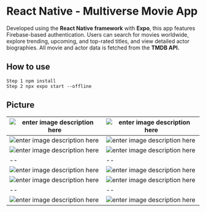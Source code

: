 # React Native - Multiverse Movie App

Developed using the **React Native framework** with **Expo**, this app features Firebase-based authentication. Users can search for movies worldwide, explore trending, upcoming, and top-rated titles, and view detailed actor biographies. All movie and actor data is fetched from the **TMDB API.**

## How to use

    Step 1 npm install
    Step 2 npx expo start --offline

## Picture
|  ![enter image description here](https://lh3.googleusercontent.com/pw/AP1GczOl1SYxsUa0te_eVmLHbti6o-YPNZ5gm5gBJrmGn0rFqrBdIcguUcppX0ylGGLC6rEYWruq8RnaxHkQvL9WHrxiMBRG2-dUMm9Tey9jPIgS8oyIKxBkuhBKdIcg4zW8PWzrjrqx1wlu_PSpJB9tGig=w411-h913-s-no-gm?authuser=0)|  ![enter image description here](https://lh3.googleusercontent.com/pw/AP1GczOVkxGQWk_gwL9gav6nMUmaeZ7yeCwMgKoRoc7iOJ85qzNaXOiEkXHRGf-1UbVA13iJWzQZeOhd0rK04GOLh0UaAKVptQ4j-fez2KPIZyrh4DtkHqnKo-Fz988MI8LqCwwmK5crYeinyFJg-wS7onI=w411-h913-s-no-gm?authuser=0)|
|--|--|
|  ![enter image description here](https://lh3.googleusercontent.com/pw/AP1GczN6HsL8GzQCrQ5HR_ONFQyBhvDljcIydm3UqUJX15LKH3ajiG2TKmj1dGO0TjNYYqcrS1dMedDtIu52ntjVfYRmLpDTeSarIgrcM0zoeofjxcGhGbZoq26jhp_ktHUR3F7qqC0oOQTgZAyx-Qtm3q8=w411-h913-s-no-gm?authuser=0)|  ![enter image description here](https://lh3.googleusercontent.com/pw/AP1GczPkNaKzvFTwtNHYN2820HFiFHnm5UH8Yj9thWaTroEe8Qqkhme50W7unx__LfxueyB94OkdcjGvInwfX6c7oW1yKToImEgxx2VSrOqgqumy3zbpFt81Kk0wuI2zvTd4xpMsLQDYKTZp3WgeUeds8nI=w411-h913-s-no-gm?authuser=0)|
|  ![enter image description here](https://lh3.googleusercontent.com/pw/AP1GczPImm91jmFvHA96ufh_bXwr8jmpmKq9Lhh-osB_MDnYOhBSkYieVoTk0IsL84g5cdmUdeRSJHGsenXdaxOFQV3H6P8EfhenW_KqaHKypASAp3amCL3ronVup-fBSQ5EfOK9ZxQlI3MSDS1Eq4At0CI=w411-h913-s-no-gm?authuser=0)|  ![enter image description here](https://lh3.googleusercontent.com/pw/AP1GczMahFzWvrElabx8yYypPXl-u7kvRfN97shmWgc91G_WjixXU0iDOWC5jlKZrGUqSipqwD7mWo3Y44rcFjsAsICL9oCaJjOEOhkqjaabmiA9gQtjHL3pTrAUVLJlp2tRBLByhZJT30QemukxNVBRjJ4=w411-h913-s-no-gm?authuser=0)|
|--|--|
|  ![enter image description here](https://lh3.googleusercontent.com/pw/AP1GczPiFBQIvbCE6fGCvYlc0SIZu2GbhEUbPWQM9BfIv1Lqw2D1UhRYrd_IkyZYvQPe9hlI1JKIpEo3sm9bzHFKTeSw1yh3s4F-WNeJaC-cU-iwLt0TZW5Vdq_zXdPlQWlE5ee1g9u3HN-Hkxj_Lf0-Isg=w411-h913-s-no-gm?authuser=0)|  ![enter image description here](https://lh3.googleusercontent.com/pw/AP1GczMT056_4Mc3BLBnjNRnq8fGgfPTDCzQwLdn4gWPwLrABZcBioyhIfUV9PN_sy8cmwyUs2Mu0f6u0qdFee-mapCBQ74Lq7pIUQ5r-ig8AkjlLoLzL4TIHVIKPtidXu7U-qa9KAVWfH4W7HKVBdNlH34=w411-h913-s-no-gm?authuser=0)|
|  ![enter image description here](https://lh3.googleusercontent.com/pw/AP1GczPaLXDmFlyXIaiW7HL_USxzEdJbDAKteD3ASE0NVWKyLDREaZX-PtelkFXmkM1PVG-8m4hrMdXB-ELgB5NdHdE9burLsZFs1218446Ar8Carh4GfGWPwxZWe2UkmQJMxb5I0M0mnUJFrkB_OPLNDH8=w411-h913-s-no-gm?authuser=0)|  ![enter image description here](https://lh3.googleusercontent.com/pw/AP1GczO56QbMNDYNIEcv43WDre02RNXDhOpWFvT06npyod89v-xHqHMlclj1Xrfw8SfE6NYRlIlcmN9HdxftpFteuRP5VSWQeAFn6O_5liQfnO6Tn2HUrdoV4ICOFmCcsUH2hWNXyWEuWAnvYsk5NhRwsA8=w411-h913-s-no-gm?authuser=0)|
|--|--|
|  ![enter image description here](https://lh3.googleusercontent.com/pw/AP1GczNgx6skCu3BYbYdlBjY_Vusy-RIpSI5UN28zsLD6d2FHN7EqVd-_f8gYdPOjMQQ2TKPSrUqqzuqC3ucGa_MtyWfkNTmDAd38MhtD4PwFMZFnV_AvqEao7wbKihJ3v1G6oI8ERDXWM4QuVIh-PiweGQ=w411-h913-s-no-gm?authuser=0)|  ![enter image description here](https://lh3.googleusercontent.com/pw/AP1GczNRpR_fmK8gQwEe2GE7CHun9ebSycwAcGMdJhZmVBWC6-qfs3HlCssmLHQ_T74wHcW4QHFD4DLYKWx6XrRx5PdOj9OUwxwsXARrK3YNk1wJAS4GE2Xb2McJzyMKRpOtDojn0mu766ZfdQiE1zfZURM=w411-h913-s-no-gm?authuser=0)|


